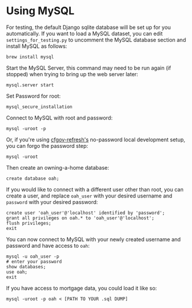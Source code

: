 # Using MySQL

For testing, the default Django sqlite database will be set up for you automatically. If you want to load a MySQL dataset, you can edit `settings_for_testing.py` to uncomment the MySQL database section and install MySQL as follows:
```shell
brew install mysql
```
Start the MySQL Server, this command may need to be run again (if stopped) when trying to bring up the web server later:
```shell
mysql.server start
```
Set Password for root:
```shell
mysql_secure_installation
```
Connect to MySQL with root and password:

```shell
mysql -uroot -p
```

Or, if you're using [cfgov-refresh's](https://github.com/cfpb/cfgov-refresh) no-password local development setup, you can forgo the password step:

```shell
mysql -uroot
```

Then create an owning-a-home database:
```shell
create database oah;
```
If you would like to connect with a different user other than root, you can create a user, and replace `oah_user` with your desired username and `password` with your desired password:
```shell
create user 'oah_user'@'localhost' identified by 'password';
grant all privileges on oah.* to 'oah_user'@'localhost';
flush privileges;
exit
```
You can now connect to MySQL with your newly created username and password and have access to `oah`:
```shell
mysql -u oah_user -p
# enter your password
show databases;
use oah;
exit
``` 

If you have access to mortgage data, you could load it like so:

```
mysql -uroot -p oah < [PATH TO YOUR .sql DUMP]
```
